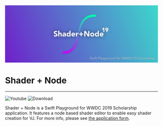 ![](/Design/banner.jpg)

# Shader + Node

---
![[Youtube](https://www.youtube.com/watch?v=Rx2r7579HEA)](https://img.shields.io/badge/View%20on-Youtube-red.svg) ![[Download](https://github.com/JustinFincher/WWDC19Playground/releases)](https://img.shields.io/github/downloads/JustinFincher/WWDC19Playground/total.svg)

Shader + Node is a Swift Playground for WWDC 2019 Scholarship application. It features a node based shader editor to enable easy shader creation for VJ. For more info, please see [the application form](README.Scholarship.Form.md).


